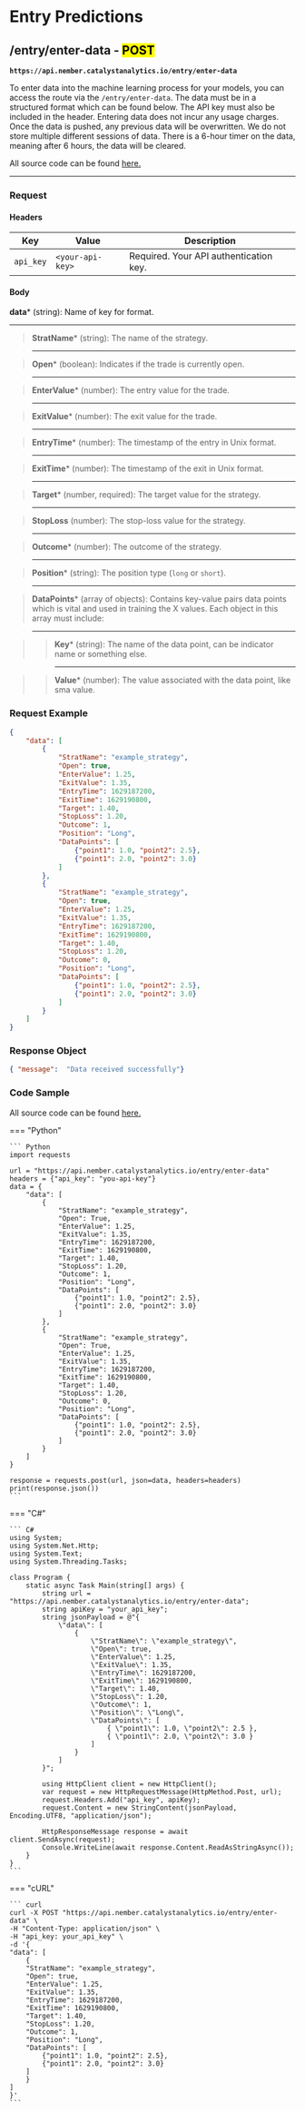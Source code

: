 # Entry Predictions

## **/entry/enter-data** - <mark>POST</mark>

**`https://api.nember.catalystanalytics.io/entry/enter-data`**

To enter data into the machine learning process for your models, you can access the route via the `/entry/enter-data`. The data must be in a structured format which can be found below. The API key must also be included in the header. Entering data does not incur any usage charges. Once the data is pushed, any previous data will be overwritten. We do not store multiple different sessions of data. There is a 6-hour timer on the data, meaning after 6 hours, the data will be cleared.

All source code can be found [here.]()

---

### **Request**

#### **Headers**
| Key         | Value              | Description                       |
|-------------|--------------------|-----------------------------------|
| `api_key`   | `<your-api-key>`   | Required. Your API authentication key. |

#### **Body**

**data*** (string): Name of key for format.

---

> **StratName*** (string): The name of the strategy.

> ---

> **Open*** (boolean): Indicates if the trade is currently open.

> ---

> **EnterValue*** (number): The entry value for the trade.

> ---

> **ExitValue*** (number): The exit value for the trade.

> ---

> **EntryTime*** (number): The timestamp of the entry in Unix format.

> ---

> **ExitTime*** (number): The timestamp of the exit in Unix format.

> ---

> **Target*** (number, required): The target value for the strategy.

> ---

> **StopLoss** (number): The stop-loss value for the strategy.

> ---

> **Outcome*** (number): The outcome of the strategy.

> ---

> **Position*** (string): The position type (`long` or `short`).

> ---

> **DataPoints*** (array of objects): Contains key-value pairs data points which is vital and used in training the X values. Each object in this array must include:

> ---

>> **Key*** (string): The name of the data point, can be indicator name or something else.

>> --- 

>> **Value*** (number): The value associated with the data point, like sma value.

### **Request Example**
``` json
{
    "data": [
        {
            "StratName": "example_strategy",
            "Open": true,
            "EnterValue": 1.25,
            "ExitValue": 1.35,
            "EntryTime": 1629187200,
            "ExitTime": 1629190800,
            "Target": 1.40,
            "StopLoss": 1.20,
            "Outcome": 1,
            "Position": "Long",
            "DataPoints": [
                {"point1": 1.0, "point2": 2.5}, 
                {"point1": 2.0, "point2": 3.0}
            ]
        },
        {
            "StratName": "example_strategy",
            "Open": true,
            "EnterValue": 1.25,
            "ExitValue": 1.35,
            "EntryTime": 1629187200,
            "ExitTime": 1629190800,
            "Target": 1.40,
            "StopLoss": 1.20,
            "Outcome": 0,
            "Position": "Long",
            "DataPoints": [
                {"point1": 1.0, "point2": 2.5}, 
                {"point1": 2.0, "point2": 3.0}
            ]
        }
    ]
}
```

### **Response Object**
``` json
{ "message":  "Data received successfully"}
```

### **Code Sample**

All source code can be found [here.]()

=== "Python"

    ``` Python
    import requests

    url = "https://api.nember.catalystanalytics.io/entry/enter-data"
    headers = {"api_key": "you-api-key"}
    data = {
        "data": [
            {
                "StratName": "example_strategy",
                "Open": True,
                "EnterValue": 1.25,
                "ExitValue": 1.35,
                "EntryTime": 1629187200,
                "ExitTime": 1629190800,
                "Target": 1.40,
                "StopLoss": 1.20,
                "Outcome": 1,
                "Position": "Long",
                "DataPoints": [
                    {"point1": 1.0, "point2": 2.5}, 
                    {"point1": 2.0, "point2": 3.0}
                ]
            },
            {
                "StratName": "example_strategy",
                "Open": True,
                "EnterValue": 1.25,
                "ExitValue": 1.35,
                "EntryTime": 1629187200,
                "ExitTime": 1629190800,
                "Target": 1.40,
                "StopLoss": 1.20,
                "Outcome": 0,
                "Position": "Long",
                "DataPoints": [
                    {"point1": 1.0, "point2": 2.5}, 
                    {"point1": 2.0, "point2": 3.0}
                ]
            }
        ]
    }

    response = requests.post(url, json=data, headers=headers)
    print(response.json())
    ```

=== "C#"

    ``` C#
    using System;
    using System.Net.Http;
    using System.Text;
    using System.Threading.Tasks;

    class Program {
        static async Task Main(string[] args) {
            string url = "https://api.nember.catalystanalytics.io/entry/enter-data";
            string apiKey = "your_api_key";
            string jsonPayload = @"{
                \"data\": [
                    {
                        \"StratName\": \"example_strategy\",
                        \"Open\": true,
                        \"EnterValue\": 1.25,
                        \"ExitValue\": 1.35,
                        \"EntryTime\": 1629187200,
                        \"ExitTime\": 1629190800,
                        \"Target\": 1.40,
                        \"StopLoss\": 1.20,
                        \"Outcome\": 1,
                        \"Position\": \"Long\",
                        \"DataPoints\": [
                            { \"point1\": 1.0, \"point2\": 2.5 },
                            { \"point1\": 2.0, \"point2\": 3.0 }
                        ]
                    }
                ]
            }";

            using HttpClient client = new HttpClient();
            var request = new HttpRequestMessage(HttpMethod.Post, url);
            request.Headers.Add("api_key", apiKey);
            request.Content = new StringContent(jsonPayload, Encoding.UTF8, "application/json");

            HttpResponseMessage response = await client.SendAsync(request);
            Console.WriteLine(await response.Content.ReadAsStringAsync());
        }
    }
    ```

=== "cURL"

    ``` curl
    curl -X POST "https://api.nember.catalystanalytics.io/entry/enter-data" \
    -H "Content-Type: application/json" \
    -H "api_key: your_api_key" \
    -d '{
    "data": [
        {
        "StratName": "example_strategy",
        "Open": true,
        "EnterValue": 1.25,
        "ExitValue": 1.35,
        "EntryTime": 1629187200,
        "ExitTime": 1629190800,
        "Target": 1.40,
        "StopLoss": 1.20,
        "Outcome": 1,
        "Position": "Long",
        "DataPoints": [
            {"point1": 1.0, "point2": 2.5}, 
            {"point1": 2.0, "point2": 3.0}
        ]
        }
    ]
    }' 
    ```

